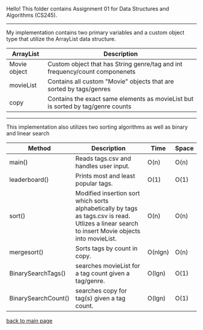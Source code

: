 Hello! This folder contains Assignment 01 for Data Structures and Algorithms (CS245).

_____

My implementation contains two primary variables and a custom object type that utilize the ArrayList data structure.

| ArrayList | Description |
| --- | --- |
| Movie object | Custom object that has String genre/tag and int frequency/count componenets |
| movieList | Contains all custom "Movie" objects that are sorted by tags/genres |
| copy | Contains the exact same elements as movieList but is sorted by tag/genre counts |

_____

This implementation also utilizes two sorting algorithms as well as binary and linear search

| Method | Description | Time | Space |
| --- | --- | --- | --- |
| main() | Reads tags.csv and handles user input. | O(n) | O(n) |
| leaderboard() | Prints most and least popular tags. | O(1) | O(1) |
| sort() | Modified insertion sort which sorts alphabetically by tags as tags.csv is read. Utlizes a linear search to insert Movie objects into movieList. | O(n) | O(n) |
| mergesort() | Sorts tags by count in copy. | O(nlgn) | O(n) |
| BinarySearchTags() | searches movieList for a tag count given a tag/genre. | O(lgn) | O(1) |
| BinarySearchCount() | searches copy for tag(s) given a tag count. | O(lgn) | O(1) |


[back to main page](https://github.com/shooby-d/projects) 
